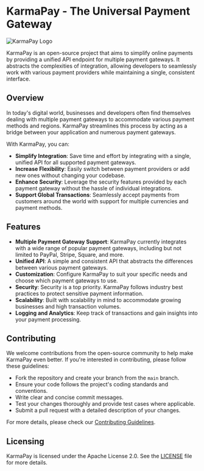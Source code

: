 # KarmaPay - The Universal Payment Gateway

![KarmaPay Logo](https://noobsverse-internal.s3.ap-south-1.amazonaws.com/karmapay-removebg-preview.png)

KarmaPay is an open-source project that aims to simplify online payments by providing a unified API endpoint for multiple payment gateways. It abstracts the complexities of integration, allowing developers to seamlessly work with various payment providers while maintaining a single, consistent interface.

## Overview

In today's digital world, businesses and developers often find themselves dealing with multiple payment gateways to accommodate various payment methods and regions. KarmaPay streamlines this process by acting as a bridge between your application and numerous payment gateways.

With KarmaPay, you can:
- **Simplify Integration**: Save time and effort by integrating with a single, unified API for all supported payment gateways.
- **Increase Flexibility**: Easily switch between payment providers or add new ones without changing your codebase.
- **Enhance Security**: Leverage the security features provided by each payment gateway without the hassle of individual integrations.
- **Support Global Transactions**: Seamlessly accept payments from customers around the world with support for multiple currencies and payment methods.

## Features

- **Multiple Payment Gateway Support**: KarmaPay currently integrates with a wide range of popular payment gateways, including but not limited to PayPal, Stripe, Square, and more.
- **Unified API**: A simple and consistent API that abstracts the differences between various payment gateways.
- **Customization**: Configure KarmaPay to suit your specific needs and choose which payment gateways to use.
- **Security**: Security is a top priority. KarmaPay follows industry best practices to protect sensitive payment information.
- **Scalability**: Built with scalability in mind to accommodate growing businesses and high transaction volumes.
- **Logging and Analytics**: Keep track of transactions and gain insights into your payment processing.

## Contributing

We welcome contributions from the open-source community to help make KarmaPay even better. If you're interested in contributing, please follow these guidelines:

- Fork the repository and create your branch from the `main` branch.
- Ensure your code follows the project's coding standards and conventions.
- Write clear and concise commit messages.
- Test your changes thoroughly and provide test cases where applicable.
- Submit a pull request with a detailed description of your changes.

For more details, please check our [Contributing Guidelines](CONTRIBUTING.md).

## Licensing

KarmaPay is licensed under the Apache License 2.0. See the [LICENSE](LICENSE) file for more details.
